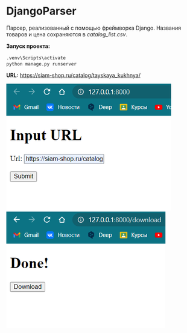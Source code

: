 # DjangoParser

Парсер, реализованный с помощью фреймворка Django. Названия товаров и цена сохраняются в _catalog_list.csv_.

**Запуск проекта:**
```
.venv\Scripts\activate   
python manage.py runserver
```
**URL:** https://siam-shop.ru/catalog/tayskaya_kukhnya/

![alt text](https://github.com/alincnl/DjangoParser/blob/master/start_page.png)
![alt text](https://github.com/alincnl/DjangoParser/blob/master/download_page.png)
